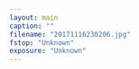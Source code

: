 ```yaml
---
layout: main
caption: ""
filename: "20171116230206.jpg"
fstop: "Unknown"
exposure: "Unknown"
---
```

